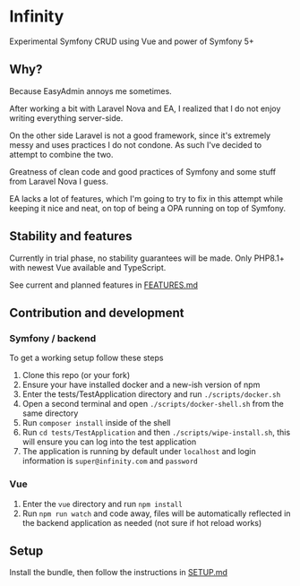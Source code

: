 # Infinity
Experimental Symfony CRUD using Vue and power of Symfony 5+

## Why?
Because EasyAdmin annoys me sometimes.

After working a bit with Laravel Nova and EA,
I realized that I do not enjoy writing everything server-side.

On the other side Laravel is not a good framework, since it's extremely
messy and uses practices I do not condone. As such I've decided to
attempt to combine the two.

Greatness of clean code and good practices of Symfony
and some stuff from Laravel Nova I guess.

EA lacks a lot of features, which I'm going to try to fix in this attempt
while keeping it nice and neat, on top of being a OPA running on top of
Symfony.

## Stability and features

Currently in trial phase, no stability guarantees will be made.
Only PHP8.1+ with newest Vue available and TypeScript.

See current and planned features in [FEATURES.md](FEATURES.md)

## Contribution and development

### Symfony / backend

To get a working setup follow these steps

1. Clone this repo (or your fork)
2. Ensure your have installed docker and a new-ish version of npm
3. Enter the tests/TestApplication directory and run `./scripts/docker.sh`
4. Open a second terminal and open `./scripts/docker-shell.sh` from the same directory
5. Run `composer install` inside of the shell
6. Run `cd tests/TestApplication` and then `./scripts/wipe-install.sh`, this will ensure you can log into the test application
7. The application is running by default under `localhost` and login information is `super@infinity.com` and `password`

### Vue

1. Enter the `vue` directory and run `npm install`
2. Run `npm run watch` and code away, files will be automatically reflected in the backend application as needed (not sure if hot reload works)

## Setup

Install the bundle, then follow the instructions in [SETUP.md](SETUP.md)